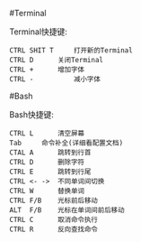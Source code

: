 #Terminal

Terminal快捷键:

	CTRL SHIT T     打开新的Terminal
	CTRL D		关闭Terminal
	CTRL +		增加字体
	CTRL -          减小字体
		
#Bash

Bash快捷键:

	CTRL L		清空屏幕
	Tab		命令补全(详细看配置文档)
	CTAL A		跳转到行首
	CTRL D		删除字符
	CTRL E		跳转到行尾
	CTRL <- ->	不同单词间切换
	CTRL W		替换单词
	CTRL F/B	光标前后移动
	ALT  F/B	光标在单词间前后移动
	CTRL C		取消命令执行
	CTRL R		反向查找命令
